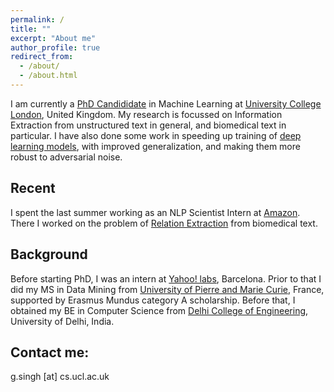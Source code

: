 ```yaml
---
permalink: /
title: ""
excerpt: "About me"
author_profile: true
redirect_from: 
  - /about/
  - /about.html
---
```


I am currently a <a href="http://www.cs.ucl.ac.uk/people/G.Singh.html/">PhD Candididate</a> in Machine Learning at <a href="https://www.ucl.ac.uk/">University College London</a>, United Kingdom. My research is focussed on Information Extraction from unstructured text in general, and biomedical text in particular. I have also done some work in speeding up training of <a href ="https://arxiv.org/abs/1807.11414">deep learning models</a>, with improved generalization, and making them more robust to adversarial noise. 

Recent
------
I spent the last summer working as an NLP Scientist Intern at <a href ="https://wwww.amazon.com"> Amazon</a>. There I worked on the problem of <a href="https://en.wikipedia.org/wiki/Relationship_extraction">Relation Extraction</a> from biomedical text.

Background
------
Before starting PhD, I was an intern at <a href ="https://research.yahoo.com/">Yahoo! labs</a>, Barcelona. Prior to that I did my MS in Data Mining from <a href = "http://www.upmc.fr/en/">University of Pierre and Marie Curie</a>, France, supported by Erasmus Mundus category A scholarship. Before that, I obtained my BE in Computer Science from <a href="http://dtu.ac.in/">Delhi College of Engineering</a>, University of Delhi, India. 

<!-- This was followed by working as a Software Developer at Visualwebsiteoptimizer.com for a year.  -->


Contact me:
------
g.singh [at] cs.ucl.ac.uk
